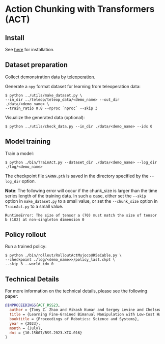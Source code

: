 # Action Chunking with Transformers (ACT)

## Install
See [here](../../doc/install.md#ACT) for installation.

## Dataset preparation
Collect demonstration data by [teleoperation](../teleop).

Generate a `npy` format dataset for learning from teleoperation data:
```console
$ python ../utils/make_dataset.py \
--in_dir ../teleop/teleop_data/<demo_name> --out_dir ./data/<demo_name> \
--train_ratio 0.8 --nproc `nproc` --skip 3
```

Visualize the generated data (optional):
```console
$ python ../utils/check_data.py --in_dir ./data/<demo_name> --idx 0
```

## Model training
Train a model:
```console
$ python ./bin/TrainAct.py --dataset_dir ./data/<demo_name> --log_dir ./log/<demo_name>
```
The checkpoint file `SARNN.pth` is saved in the directory specified by the `--log_dir` option.

**Note**: The following error will occur if the chunk_size is larger than the time series length of the training data.
In such a case, either set the `--skip` option in `make_dataset.py` to a small value, or set the `--chunk_size` option in `TrainAct.py` to a small value.
```console
RuntimeError: The size of tensor a (70) must match the size of tensor b (102) at non-singleton dimension 0
```

## Policy rollout
Run a trained policy:
```console
$ python ./bin/rollout/RolloutActMujocoUR5eCable.py \
--checkpoint ./log/<demo_name>>/policy_last.ckpt \
--skip 3 --world_idx 0
```

## Technical Details
For more information on the technical details, please see the following paper:
```bib
@INPROCEEDINGS{ACT_RSS23,
  author = {Tony Z. Zhao and Vikash Kumar and Sergey Levine and Chelsea Finn},
  title = {Learning Fine-Grained Bimanual Manipulation with Low-Cost Hardware},
  booktitle = {Proceedings of Robotics: Science and Systems},
  year = {2023},
  month = {July},
  doi = {10.15607/RSS.2023.XIX.016}
}
```
